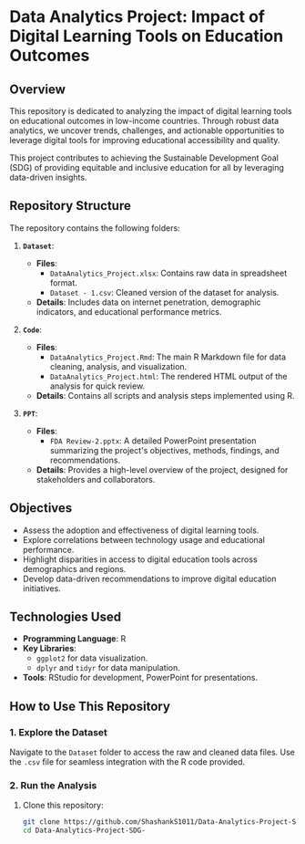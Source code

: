 # **Data Analytics Project: Impact of Digital Learning Tools on Education Outcomes**

## **Overview**
This repository is dedicated to analyzing the impact of digital learning tools on educational outcomes in low-income countries. Through robust data analytics, we uncover trends, challenges, and actionable opportunities to leverage digital tools for improving educational accessibility and quality.

This project contributes to achieving the Sustainable Development Goal (SDG) of providing equitable and inclusive education for all by leveraging data-driven insights.

## **Repository Structure**
The repository contains the following folders:

1. **`Dataset`**:
   - **Files**:
     - `DataAnalytics_Project.xlsx`: Contains raw data in spreadsheet format.
     - `Dataset - 1.csv`: Cleaned version of the dataset for analysis.
   - **Details**: Includes data on internet penetration, demographic indicators, and educational performance metrics.

2. **`Code`**:
   - **Files**:
     - `DataAnalytics_Project.Rmd`: The main R Markdown file for data cleaning, analysis, and visualization.
     - `DataAnalytics_Project.html`: The rendered HTML output of the analysis for quick review.
   - **Details**: Contains all scripts and analysis steps implemented using R.

3. **`PPT`**:
   - **Files**:
     - `FDA Review-2.pptx`: A detailed PowerPoint presentation summarizing the project's objectives, methods, findings, and recommendations.
   - **Details**: Provides a high-level overview of the project, designed for stakeholders and collaborators.

## **Objectives**
- Assess the adoption and effectiveness of digital learning tools.
- Explore correlations between technology usage and educational performance.
- Highlight disparities in access to digital education tools across demographics and regions.
- Develop data-driven recommendations to improve digital education initiatives.

## **Technologies Used**
- **Programming Language**: R
- **Key Libraries**:
  - `ggplot2` for data visualization.
  - `dplyr` and `tidyr` for data manipulation.
- **Tools**: RStudio for development, PowerPoint for presentations.

## **How to Use This Repository**

### **1. Explore the Dataset**
Navigate to the `Dataset` folder to access the raw and cleaned data files. Use the `.csv` file for seamless integration with the R code provided.

### **2. Run the Analysis**
1. Clone this repository:
   ```bash
   git clone https://github.com/ShashankS1011/Data-Analytics-Project-SDG-.git
   cd Data-Analytics-Project-SDG-
